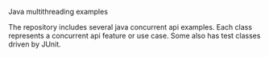 Java multithreading examples

The repository includes several java concurrent api examples.
Each class represents a concurrent api feature or use case. Some also has test classes driven by JUnit.